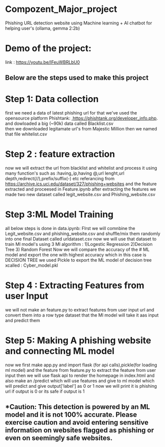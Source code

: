 # Compozent_Major_project
Phishing URL detection website using Machine learning + AI chatbot for helping user's (ollama, gemma 2:2b)
# Demo of the project:
 link : https://youtu.be/IFeuWBRLbU0
## Below are the steps used to make this project
# Step 1: Data collection
first we need a data of latest phishing url for that we've used the opensource platform Phishtank: ,https://phishtank.org/developer_info.php. and dowloaded a big (~90k) data called Blacklist.csv	
then we downloaded legitamate url's from  Majestic Million then we named that file whitelist.csv

# Step 2 : feature extraction
now we will extract the url from blacklist and whitelist and process it using many function's such as :having_ip,having @,url lenght,url depth,redirect(//),prefix/suffix(-) etc 
	referancing from https://archive.ics.uci.edu/dataset/327/phishing+websites
 and the feature extracted and proceesed in Feature.ipynb 
 	after extracting the features we made two new dataset called legit_website.csv and Phishing_website.csv

# Step 3:ML Model Training
all below steps is done in data.ipynb:
FIrst we will comnbine the Legit_website.csv and phishing_website.csv and shuffle/mix them randomly
into one final Dataset called urldataset.csv
now we will use that dataset to train Ml model's using 3 Ml algorithm  : 1)Logestic Regression 2)Decision Tree 3) Random Forest 
		Now we will compare the accuracy of the # ML model and export the one with highest accuracy which in this case is DECISION TREE
	we used Pickle to export the ML model of decision tree xcalled : Cyber_model.pkl

 # Step 4 : Extracting Features from user Input
 we will not make an feature.py to extract features from user input url and convert them into a row type dataset that the Ml model will take it aas input and predict them
# Step 5: Making A phishing website and connecting ML model
now we first make app.py and import flask (for api calls),pickle(for loading ml model) and the feature from feature.py to extract the feature from user input
then we will use flask api to render the homepage in index.html and also make an /predict which will use features and give to ml model which will predict and give output['label'] as 0 or 1 now we will print it is phishing url if output is 0 or its safe if output is 1 


## *Caution: This detection is powered by an ML model and it is not 100% accurate. Please exercise caution and avoid entering sensitive information on websites flagged as phishing or even on seemingly safe websites.
